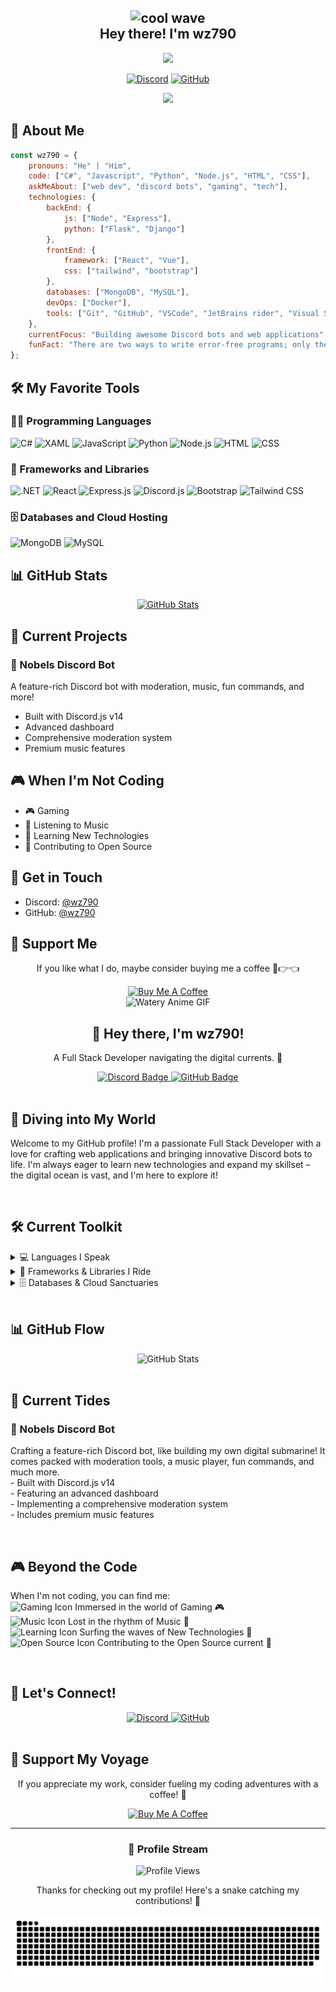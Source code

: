 <h2 align="center">
  <img src="http://bella4523.b.e.pic.centerblog.net/999705fa.gif" alt="cool wave" width="300" ><br>
  Hey there! I'm wz790
</h2>

<p align="center">
  
  <img src="https://readme-typing-svg.herokuapp.com/?lines=🚀+Full+Stack+Developer;🤖+Discord+Bot+Developer;📘+Always+Learning+New+Things;&font=Fira%20Code&center=true&width=600&height=30&color=6C72CB&vCenter=true&size=20&pause=1200&duration=3800">
</p>

<div align="center">
  
[![Discord](https://img.shields.io/badge/Discord-7289DA?style=for-the-badge&logo=discord&logoColor=white)](https://discord.com/users/wz790)
[![GitHub](https://img.shields.io/badge/GitHub-100000?style=for-the-badge&logo=github&logoColor=white)](https://github.com/wz790)
</div>
<p align="center">
  <img src="https://img.shields.io/badge/OS-Fedora-294172?style=for-the-badge&logo=fedora&logoColor=white" />
</p>

## 🚀 About Me

```javascript
const wz790 = {
    pronouns: "He" | "Him",
    code: ["C#", "Javascript", "Python", "Node.js", "HTML", "CSS"],
    askMeAbout: ["web dev", "discord bots", "gaming", "tech"],
    technologies: {
        backEnd: {
            js: ["Node", "Express"],
            python: ["Flask", "Django"]
        },
        frontEnd: {
            framework: ["React", "Vue"],
            css: ["tailwind", "bootstrap"]
        },
        databases: ["MongoDB", "MySQL"],
        devOps: ["Docker"],
        tools: ["Git", "GitHub", "VSCode", "JetBrains rider", "Visual Studio Community"]
    },
    currentFocus: "Building awesome Discord bots and web applications",
    funFact: "There are two ways to write error-free programs; only the third one works"
};
```

## 🛠️ My Favorite Tools

### 👨‍💻 Programming Languages

<p>
  <img alt="C#" src="https://custom-icon-badges.demolab.com/badge/C%23-%23239120.svg?logo=cshrp&logoColor=white">
  <img alt="XAML" src="https://custom-icon-badges.demolab.com/badge/XAML-%230000FF.svg?logo=xml&logoColor=white">
  <img alt="JavaScript" src="https://img.shields.io/badge/JavaScript-F7DF1E.svg?logo=javascript&logoColor=black">
  <img alt="Python" src="https://img.shields.io/badge/Python-14354C.svg?logo=python&logoColor=white">
  <img alt="Node.js" src="https://img.shields.io/badge/Node.js-43853D.svg?logo=node.js&logoColor=white">
  <img alt="HTML" src="https://img.shields.io/badge/HTML-E34F26.svg?logo=html5&logoColor=white">
  <img alt="CSS" src="https://img.shields.io/badge/CSS-1572B6.svg?logo=css3&logoColor=white">
</p>

### 🧰 Frameworks and Libraries

<p>  
  <img alt=".NET" src="https://img.shields.io/badge/.NET-512BD4?logo=dotnet&logoColor=fff">
  <img alt="React" src="https://img.shields.io/badge/React-20232a.svg?logo=react&logoColor=%2361DAFB">
  <img alt="Express.js" src="https://img.shields.io/badge/Express.js-404d59.svg?logo=express&logoColor=white">
  <img alt="Discord.js" src="https://img.shields.io/badge/Discord.js-7289DA.svg?logo=discord&logoColor=white">
  <img alt="Bootstrap" src="https://img.shields.io/badge/Bootstrap-7952B3.svg?logo=bootstrap&logoColor=white">
  <img alt="Tailwind CSS" src="https://img.shields.io/badge/Tailwind%20CSS-38B2AC.svg?logo=tailwind-css&logoColor=white">
</p>

### 🗄️ Databases and Cloud Hosting

<p>
  <img alt="MongoDB" src="https://img.shields.io/badge/MongoDB-4ea94b.svg?logo=mongodb&logoColor=white">
  <img alt="MySQL" src="https://img.shields.io/badge/MySQL-00f.svg?logo=mysql&logoColor=white">
</p>



## 📊 GitHub Stats

<div align="center">
  
[![GitHub Stats](https://github-readme-stats-git-masterrstaa-rickstaa.vercel.app/api?username=wz790&show_icons=true&theme=tokyonight)](https://github.com/wz790)

</div>

## 🎯 Current Projects

### 🤖 Nobels Discord Bot
A feature-rich Discord bot with moderation, music, fun commands, and more!
- Built with Discord.js v14
- Advanced dashboard
- Comprehensive moderation system
- Premium music features

## 🎮 When I'm Not Coding

- 🎮 Gaming
- 🎵 Listening to Music
- 🌱 Learning New Technologies
- 🤝 Contributing to Open Source

## 💬 Get in Touch

- Discord: [@wz790](https://discord.com/users/wz790)
- GitHub: [@wz790](https://github.com/wz790)

## 🤝 Support Me

<div align="center">
  <p>If you like what I do, maybe consider buying me a coffee 🥺👉👈</p>
  <a href="https://www.buymeacoffee.com/wz790" target="_blank"><img src="https://cdn.buymeacoffee.com/buttons/v2/default-red.png" alt="Buy Me A Coffee" width="150" ></a>
</div>

<div align="center">
  <img src="https://i.imgur.com/AnEAo7G.gif" alt="Watery Anime GIF" width="200" /><br>
  <h2>🌊 Hey there, I'm wz790!</h2>
  <p>A Full Stack Developer navigating the digital currents. 🚀</p>
</div>

<div align="center">
  <a href="https://discord.com/users/wz790">
    <img src="https://img.shields.io/badge/Discord-7289DA?style=for-the-badge&logo=discord&logoColor=white" alt="Discord Badge">
  </a>
  <a href="https://github.com/wz790">
    <img src="https://img.shields.io/badge/GitHub-100000?style=for-the-badge&logo=github&logoColor=white" alt="GitHub Badge">
  </a>
</div>

<br>

## 🌊 Diving into My World

<p>
  Welcome to my GitHub profile! I'm a passionate Full Stack Developer with a love for crafting web applications and bringing innovative Discord bots to life. I'm always eager to learn new technologies and expand my skillset – the digital ocean is vast, and I'm here to explore it!
</p>

<br>

## 🛠️ Current Toolkit

<details>
  <summary>💻 Languages I Speak</summary>
  <p>
    <img alt="C#" src="https://custom-icon-badges.demolab.com/badge/C%23-%23239120.svg?logo=cshrp&logoColor=white">
    <img alt="XAML" src="https://custom-icon-badges.demolab.com/badge/XAML-%230000FF.svg?logo=xml&logoColor=white">
    <img alt="JavaScript" src="https://img.shields.io/badge/JavaScript-F7DF1E.svg?logo=javascript&logoColor=black">
    <img alt="Python" src="https://img.shields.io/badge/Python-14354C.svg?logo=python&logoColor=white">
    <img alt="Node.js" src="https://img.shields.io/badge/Node.js-43853D.svg?logo=node.js&logoColor=white">
    <img alt="HTML" src="https://img.shields.io/badge/HTML-E34F26.svg?logo=html5&logoColor=white">
    <img alt="CSS" src="https://img.shields.io/badge/CSS-1572B6.svg?logo=css3&logoColor=white">
  </p>
</details>

<details>
  <summary>🔧 Frameworks & Libraries I Ride</summary>
  <p>
    <img alt=".NET" src="https://img.shields.io/badge/.NET-512BD4?logo=dotnet&logoColor=fff">
    <img alt="React" src="https://img.shields.io/badge/React-20232a.svg?logo=react&logoColor=%2361DAFB">
    <img alt="Express.js" src="https://img.shields.io/badge/Express.js-404d59.svg?logo=express&logoColor=white">
    <img alt="Discord.js" src="https://img.shields.io/badge/Discord.js-7289DA.svg?logo=discord&logoColor=white">
    <img alt="Bootstrap" src="https://img.shields.io/badge/Bootstrap-7952B3.svg?logo=bootstrap&logoColor=white">
    <img alt="Tailwind CSS" src="https://img.shields.io/badge/Tailwind%20CSS-38B2AC.svg?logo=tailwind-css&logoColor=white">
  </p>
</details>

<details>
  <summary>🗄️ Databases & Cloud Sanctuaries</summary>
  <p>
    <img alt="MongoDB" src="https://img.shields.io/badge/MongoDB-4ea94b.svg?logo=mongodb&logoColor=white">
    <img alt="MySQL" src="https://img.shields.io/badge/MySQL-00f.svg?logo=mysql&logoColor=white">
  </p>
</details>

<br>

## 📊 GitHub Flow

<div align="center">
  <img src="https://github-readme-stats-git-masterrstaa-rickstaa.vercel.app/api?username=wz790&show_icons=true&theme=tokyonight" alt="GitHub Stats">
</div>

<br>

## 🎯 Current Tides

### 🤖 Nobels Discord Bot
<p>
  Crafting a feature-rich Discord bot, like building my own digital submarine! It comes packed with moderation tools, a music player, fun commands, and much more.
  <br>
  - Built with Discord.js v14
  <br>
  - Featuring an advanced dashboard
  <br>
  - Implementing a comprehensive moderation system
  <br>
  - Includes premium music features
</p>

<br>

## 🎮 Beyond the Code

<p>
  When I'm not coding, you can find me:
  <br>
  <img src="https://i.imgur.com/M0YWyqL.png" width="20" alt="Gaming Icon"> Immersed in the world of Gaming 🎮
  <br>
  <img src="https://i.imgur.com/jJgtdRh.png" width="20" alt="Music Icon"> Lost in the rhythm of Music 🎵
  <br>
  <img src="https://i.imgur.com/sJVe8xs.png" width="20" alt="Learning Icon">  Surfing the waves of New Technologies 🌱
  <br>
  <img src="https://i.imgur.com/cOovLwJ.png" width="20" alt="Open Source Icon">  Contributing to the Open Source current 🤝
</p>

<br>

## 💬 Let's Connect!

<div align="center">
  <a href="https://discord.com/users/wz790">
    <img src="https://img.shields.io/badge/wz790-5865F2?style=flat-square&logo=discord&logoColor=white" alt="Discord">
  </a>
  <a href="https://github.com/wz790">
    <img src="https://img.shields.io/badge/wz790-161B22?style=flat-square&logo=github&logoColor=white" alt="GitHub">
  </a>
</div>

<br>

## 🙏 Support My Voyage

<div align="center">
  <p>If you appreciate my work, consider fueling my coding adventures with a coffee! 🥺</p>
  <a href="https://www.buymeacoffee.com/wz790" target="_blank">
    <img src="https://cdn.buymeacoffee.com/buttons/v2/default-red.png" alt="Buy Me A Coffee" width="150">
  </a>
</div>

<hr>

<div align="center">
  <h3>🌊 Profile Stream</h3>
  <img src="https://komarev.com/ghpvc/?username=wz790&color=blueviolet&style=for-the-badge" alt="Profile Views">
  <p>Thanks for checking out my profile! Here's a snake catching my contributions! 🐍</p>
  <img src="https://raw.githubusercontent.com/platane/snk/output/github-contribution-grid-snake.svg" alt="GitHub Contribution Snake">
</div>